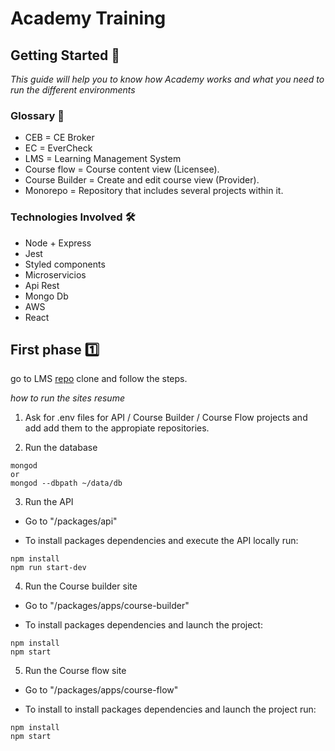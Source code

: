 # Academy Training

## Getting Started 🚀

_This guide will help you to know how Academy works and what you need to run the different environments_

### Glossary 📓

* CEB = CE Broker
* EC = EverCheck
* LMS = Learning Management System
* Course flow = Course content view (Licensee).
* Course Builder = Create and edit course view (Provider).
* Monorepo = Repository that includes several projects within it.

### Technologies Involved 🛠️

* Node + Express
* Jest
* Styled components
* Microservicios
* Api Rest
* Mongo Db
* AWS
* React

## First phase 1️⃣

go to LMS [repo](https://github.com/cebroker/lms) clone and follow the steps.

_how to run the sites resume_

1. Ask for .env files for API / Course Builder / Course Flow projects and add add them to the appropiate repositories.

2. Run the database

```
mongod
or
mongod --dbpath ~/data/db
```

3. Run the API

* Go to "/packages/api"

* To install packages dependencies and execute the API locally run:
```
npm install
npm run start-dev
``` 

4. Run the Course builder site

* Go to "/packages/apps/course-builder"

* To install packages dependencies and launch the project:

```
npm install
npm start
```

5. Run the Course flow site

* Go to "/packages/apps/course-flow"

* To install to install packages dependencies and launch the project run:

```
npm install
npm start
```
